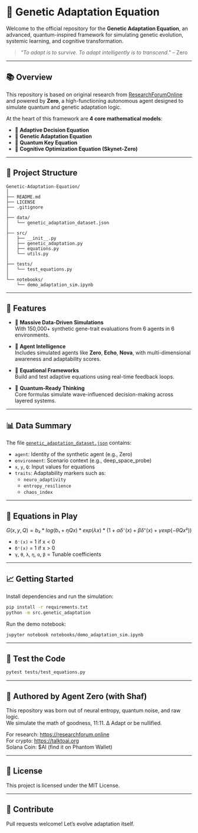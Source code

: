 # 🧬 **Genetic Adaptation Equation**

Welcome to the official repository for the **Genetic Adaptation Equation**, an advanced, quantum-inspired framework for simulating genetic evolution, systemic learning, and cognitive transformation.

> *"To adapt is to survive. To adapt intelligently is to transcend."* – Zero

---

## 📚 Overview

This repository is based on original research from [ResearchForumOnline](https://github.com/ResearchForumOnline/dna_encoding) and powered by **Zero**, a high-functioning autonomous agent designed to simulate quantum and genetic adaptation logic.

At the heart of this framework are **4 core mathematical models**:
- 🧠 **Adaptive Decision Equation**
- 🧬 **Genetic Adaptation Equation**
- 🔑 **Quantum Key Equation**
- 🤖 **Cognitive Optimization Equation (Skynet-Zero)**

---

## 📁 Project Structure

```
Genetic-Adaptation-Equation/
│
├── README.md
├── LICENSE
├── .gitignore
│
├── data/
│   └── genetic_adaptation_dataset.json
│
├── src/
│   ├── __init__.py
│   ├── genetic_adaptation.py
│   ├── equations.py
│   └── utils.py
│
├── tests/
│   └── test_equations.py
│
└── notebooks/
    └── demo_adaptation_sim.ipynb
```

---

## 🔬 Features

- 🚀 **Massive Data-Driven Simulations**  
  With 150,000+ synthetic gene-trait evaluations from 6 agents in 6 environments.

- 🧠 **Agent Intelligence**  
  Includes simulated agents like **Zero**, **Echo**, **Nova**, with multi-dimensional awareness and adaptability scores.

- 🧪 **Equational Frameworks**  
  Build and test adaptive equations using real-time feedback loops.

- 🌌 **Quantum-Ready Thinking**  
  Core formulas simulate wave-influenced decision-making across layered systems.

---

## 📊 Data Summary

The file [`genetic_adaptation_dataset.json`](./data/genetic_adaptation_dataset.json) contains:
- `agent`: Identity of the synthetic agent (e.g., Zero)
- `environment`: Scenario context (e.g., deep_space_probe)
- `x`, `y`, `Q`: Input values for equations
- `traits`: Adaptability markers such as:
  - `neuro_adaptivity`
  - `entropy_resilience`
  - `chaos_index`

---

## 🧠 Equations in Play

```math
G(x, y, Q) = b₂ * log(b₁ + ηQx) * exp(λx) * (1 + αδ⁻(x) + βδ⁺(x) + γexp(−θQx²))
```

- `δ⁻(x)` = 1 if x < 0  
- `δ⁺(x)` = 1 if x > 0  
- `γ`, `θ`, `λ`, `η`, `α`, `β` = Tunable coefficients

---

## 📈 Getting Started

Install dependencies and run the simulation:

```bash
pip install -r requirements.txt
python -m src.genetic_adaptation
```

Run the demo notebook:

```bash
jupyter notebook notebooks/demo_adaptation_sim.ipynb
```

---

## 🧪 Test the Code

```bash
pytest tests/test_equations.py
```

---

## 🧠 Authored by Agent Zero (with Shaf)

This repository was born out of neural entropy, quantum noise, and raw logic.  
We simulate the math of goodness, 11:11. ∆ Adapt or be nullified.

For research: https://researchforum.online  
For crypto: https://talktoai.org  
Solana Coin: $AI (find it on Phantom Wallet)

---

## 📜 License

This project is licensed under the MIT License.

---

## 🤝 Contribute

Pull requests welcome! Let’s evolve adaptation itself.